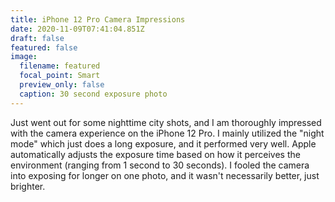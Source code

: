 ```yaml
---
title: iPhone 12 Pro Camera Impressions
date: 2020-11-09T07:41:04.851Z
draft: false
featured: false
image:
  filename: featured
  focal_point: Smart
  preview_only: false
  caption: 30 second exposure photo
---
```

Just went out for some nighttime city shots, and I am thoroughly impressed with the camera experience on the iPhone 12 Pro. I mainly utilized the "night mode" which just does a long exposure, and it performed very well. Apple automatically adjusts the exposure time based on how it perceives the environment (ranging from 1 second to 30 seconds). I fooled the camera into exposing for longer on one photo, and it wasn't necessarily better, just brighter.